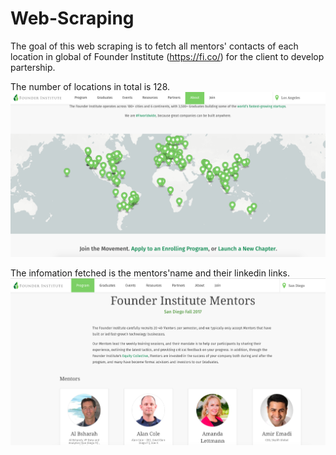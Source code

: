 # Web-Scraping
The goal of this web scraping is to fetch all mentors' contacts of each location in global of Founder Institute (https://fi.co/) for the client to develop partership.

The number of locations in total is 128.
![](figs/WX20190116-235638.png)


The infomation fetched is the mentors'name and their linkedin links.
![](figs/WX20190116-235731.png)



